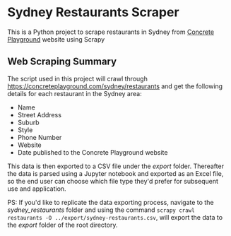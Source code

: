 # Sydney Restaurants Scraper
 This is a Python project to scrape restaurants in Sydney from [Concrete Playground](https://concreteplayground.com/sydney/restaurants) website using Scrapy

## Web Scraping Summary
The script used in this project will crawl through https://concreteplayground.com/sydney/restaurants and get the following details for each restaurant in the Sydney area:
- Name
- Street Address
- Suburb
- Style
- Phone Number
- Website
- Date published to the Concrete Playground website

This data is then exported to a CSV file under the *export* folder. Thereafter the data is parsed using a Jupyter notebook and exported as an Excel file, so the end user can choose which file type they'd prefer for subsequent use and application.

PS: If you'd like to replicate the data exporting process, navigate to the *sydney_restaurants* folder and using the command `scrapy crawl restaurants -O ../export/sydney-restaurants.csv`, will export the data to the *export* folder of the root directory.

